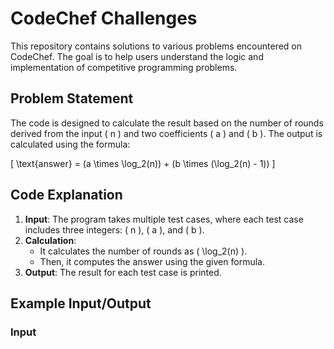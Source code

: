 # CodeChef Challenges

This repository contains solutions to various problems encountered on CodeChef. The goal is to help users understand the logic and implementation of competitive programming problems.

## Problem Statement

The code is designed to calculate the result based on the number of rounds derived from the input \( n \) and two coefficients \( a \) and \( b \). The output is calculated using the formula:

\[
\text{answer} = (a \times \log_2(n)) + (b \times (\log_2(n) - 1))
\]

## Code Explanation

1. **Input**: The program takes multiple test cases, where each test case includes three integers: \( n \), \( a \), and \( b \).
2. **Calculation**: 
   - It calculates the number of rounds as \( \log_2(n) \).
   - Then, it computes the answer using the given formula.
3. **Output**: The result for each test case is printed.

## Example Input/Output

### Input
